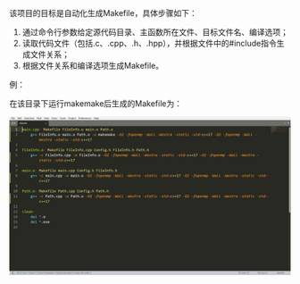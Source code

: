 该项目的目标是自动化生成Makefile，具体步骤如下：

1. 通过命令行参数给定源代码目录、主函数所在文件、目标文件名、编译选项；
2. 读取代码文件（包括.c、.cpp、.h、.hpp），并根据文件中的#include指令生成文件关系；
3. 根据文件关系和编译选项生成Makefile。

例：

在该目录下运行makemake后生成的Makefile为：

![image-20240416201403347](./doc.assets/image-20240416201403347.png)

